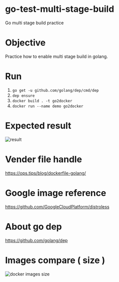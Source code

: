 # go-test-multi-stage-build
Go multi stage build practice 

# Objective
Practice how to enable multi stage build in golang.

# Run
1. `go get -u github.com/golang/dep/cmd/dep`
1. `dep ensure`
1. `docker build . -t go2docker`
1. `docker run --name demo go2docker`

# Expected result
![result](https://i.imgur.com/VURu2Zs.png)

# Vender file handle
https://ops.tips/blog/dockerfile-golang/

# Google image reference
https://github.com/GoogleCloudPlatform/distroless

# About go dep
https://github.com/golang/dep

# Images compare ( size )
![docker images size](https://i.imgur.com/Ohr7kmJ.png)
